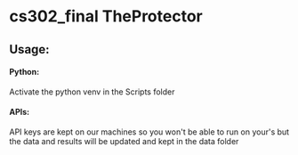 # cs302_final TheProtector

## Usage:
#### Python:
Activate the python venv in the Scripts folder
#### APIs:
API keys are kept on our machines so you won't be able to run on your's but
the data and results will be updated and kept in the data folder

